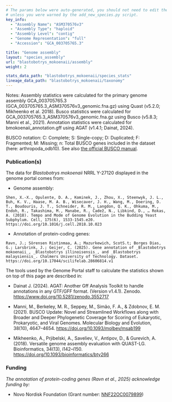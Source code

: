 ```yaml
---
# The params below were auto-generated, you should not need to edit them...
# unless you were warned by the add_new_species.py script.
key_info:
  - "Assembly Name": "ASM370576v3"
  - "Assembly Type": "haploid"
  - "Assembly Level": "contig"
  - "Genome Representation": "full"
  - "Accession": "GCA_003705765.3"

title: "Genome assembly"
layout: "species_assembly"
url: "blastobotrys_mokoenaii/assembly"
weight: 2

stats_data_path: "blastobotrys_mokoenaii/species_stats"
lineage_data_path: "blastobotrys_mokoenaii/taxonomy"
---
```


Notes: Assembly statistics were calculated for the primary genome assembly GCA_003705765.3 (GCA_003705765.3_ASM370576v3_genomic.fna.gz) using Quast (v5.2.0; Mikheenko et al. 2018). Busco statistics were calculated for GCA_003705765.3_ASM370576v3_genomic.fna.gz using Busco (v5.8.3; Manni et al., 2021). Annotation statistics were calculated for bmokoenaii_annotation.gff using AGAT (v1.4.1; Dainat, 2024).

BUSCO notation: C: Complete; S: Single-copy; D: Duplicated; F: Fragmented; M: Missing; n: Total BUSCO genes included in the dataset (here: arthropoda_odb10). See also [the official BUSCO manual](https://busco.ezlab.org/busco_userguide.html#interpreting-the-results).

### Publication(s)

The data for *Blastobotrys mokoenaii* NRRL Y-27120 displayed in the genome portal comes from:

- Genome assembly:

```{style=citation}
Shen, X.-X., Opulente, D. A., Kominek, J., Zhou, X., Steenwyk, J. L., Buh, K. V., Haase, M. A. B., Wisecaver, J. H., Wang, M., Doering, D. T., Boudouris, J. T., Schneider, R. M., Langdon, Q. K., Ohkuma, M., Endoh, R., Takashima, M., Manabe, R., Čadež, N., Libkind, D., … Rokas, A. (2018). Tempo and Mode of Genome Evolution in the Budding Yeast Subphylum. Cell, 175(6), 1533-1545.e20. https://doi.org/10.1016/j.cell.2018.10.023
```

- Annotation of protein-coding genes:

```{style=citation}
Ravn, J.; Sörensen Ristinmaa, A.; Mazurkewich, ScotS.t; Borges Dias, G.; Larsbrink, J.; Geijer, C. (2025). Gene annotation of _Blastobotrys mokoenaii_, _Blastobotrys illinoisensis_, and _Blastobotrys malaysiensis_. Chalmers University of Technology. Dataset. https://doi.org/10.17044/scilifelab.28606814.v1
```

The tools used by the Genome Portal staff to calculate the statistics shown on top of this page are described in:

- Dainat J. (2024). AGAT: Another Gff Analysis Toolkit to handle annotations in any GTF/GFF format.
(Version v1.4.1). Zenodo. <https://www.doi.org/10.5281/zenodo.3552717>

- Manni, M., Berkeley, M. R., Seppey, M., Simão, F. A., & Zdobnov, E. M. (2021). BUSCO Update: Novel and Streamlined Workflows along with Broader and Deeper Phylogenetic Coverage for Scoring of Eukaryotic, Prokaryotic, and Viral Genomes. Molecular Biology and Evolution, 38(10), 4647–4654. <https://doi.org/10.1093/molbev/msab199>

- Mikheenko, A., Prjibelski, A., Saveliev, V., Antipov, D., & Gurevich, A. (2018). Versatile genome assembly evaluation with QUAST-LG. Bioinformatics, 34(13), i142–i150. <https://doi.org/10.1093/bioinformatics/bty266>

### Funding

*The annotation of protein-coding genes (Ravn et al., 2025) acknowledge funding by:*

- Novo Nordisk Foundation (Grant number: [NNF22OC0079899](https://app.dimensions.ai/details/grant/grant.13909076))

